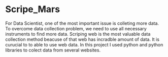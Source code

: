 # Scripe_Mars

For Data Scientist,  one of the most important issue is colleting more data. 
To overcome data collection problem, we need to use all necessary instruments to find more data.
Scriping web is the most valuable data collection method beacuse of that web has incradble amount of data. 
It is curucial to to able to use web data. 
In this project I used python and python libraries to colect data from several websites. 
